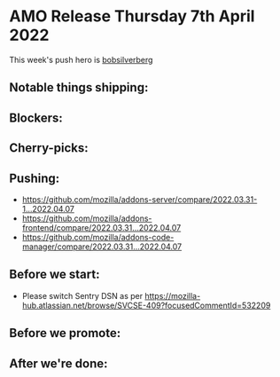 # AMO Release Thursday 7th April 2022

This week's push hero is [bobsilverberg](https://github.com/bobsilverberg)

## Notable things shipping:

## Blockers:

## Cherry-picks:

## Pushing:

- https://github.com/mozilla/addons-server/compare/2022.03.31-1...2022.04.07
- https://github.com/mozilla/addons-frontend/compare/2022.03.31...2022.04.07
- https://github.com/mozilla/addons-code-manager/compare/2022.03.31...2022.04.07

## Before we start:
- Please switch Sentry DSN as per https://mozilla-hub.atlassian.net/browse/SVCSE-409?focusedCommentId=532209

## Before we promote:

## After we're done:
